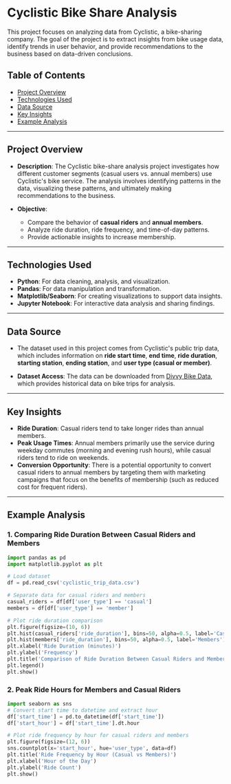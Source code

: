 # Cyclistic Bike Share Analysis

This project focuses on analyzing data from Cyclistic, a bike-sharing company. The goal of the project is to extract insights from bike usage data, identify trends in user behavior, and provide recommendations to the business based on data-driven conclusions.

## Table of Contents

- [Project Overview](#project-overview)
- [Technologies Used](#technologies-used)
- [Data Source](#data-source)
- [Key Insights](#key-insights)
- [Example Analysis](#example-analysis)

---

## Project Overview

- **Description**: The Cyclistic bike-share analysis project investigates how different customer segments (casual users vs. annual members) use Cyclistic's bike service. The analysis involves identifying patterns in the data, visualizing these patterns, and ultimately making recommendations to the business.
  
- **Objective**: 
  - Compare the behavior of **casual riders** and **annual members**.
  - Analyze ride duration, ride frequency, and time-of-day patterns.
  - Provide actionable insights to increase membership.

---

## Technologies Used

- **Python**: For data cleaning, analysis, and visualization.
- **Pandas**: For data manipulation and transformation.
- **Matplotlib/Seaborn**: For creating visualizations to support data insights.
- **Jupyter Notebook**: For interactive data analysis and sharing findings.

---

## Data Source

- The dataset used in this project comes from Cyclistic's public trip data, which includes information on **ride start time**, **end time**, **ride duration**, **starting station**, **ending station**, and **user type (casual or member)**.

- **Dataset Access**: The data can be downloaded from [Divvy Bike Data](https://divvy-tripdata.s3.amazonaws.com/index.html), which provides historical data on bike trips for analysis.

---

## Key Insights

- **Ride Duration**: Casual riders tend to take longer rides than annual members.
- **Peak Usage Times**: Annual members primarily use the service during weekday commutes (morning and evening rush hours), while casual riders tend to ride on weekends.
- **Conversion Opportunity**: There is a potential opportunity to convert casual riders to annual members by targeting them with marketing campaigns that focus on the benefits of membership (such as reduced cost for frequent riders).

---

## Example Analysis

### 1. Comparing Ride Duration Between Casual Riders and Members
```python
import pandas as pd
import matplotlib.pyplot as plt

# Load dataset
df = pd.read_csv('cyclistic_trip_data.csv')

# Separate data for casual riders and members
casual_riders = df[df['user_type'] == 'casual']
members = df[df['user_type'] == 'member']

# Plot ride duration comparison
plt.figure(figsize=(10, 6))
plt.hist(casual_riders['ride_duration'], bins=50, alpha=0.5, label='Casual Riders')
plt.hist(members['ride_duration'], bins=50, alpha=0.5, label='Members')
plt.xlabel('Ride Duration (minutes)')
plt.ylabel('Frequency')
plt.title('Comparison of Ride Duration Between Casual Riders and Members')
plt.legend()
plt.show()

```
### 2. Peak Ride Hours for Members and Casual Riders

```python
import seaborn as sns
# Convert start time to datetime and extract hour
df['start_time'] = pd.to_datetime(df['start_time'])
df['start_hour'] = df['start_time'].dt.hour

# Plot ride frequency by hour for casual riders and members
plt.figure(figsize=(12, 6))
sns.countplot(x='start_hour', hue='user_type', data=df)
plt.title('Ride Frequency by Hour (Casual vs Members)')
plt.xlabel('Hour of the Day')
plt.ylabel('Ride Count')
plt.show()

